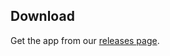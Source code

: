 ## Download
Get the app from our [releases page](https://github.com/dcancelas/CurrencyConverter/releases).
